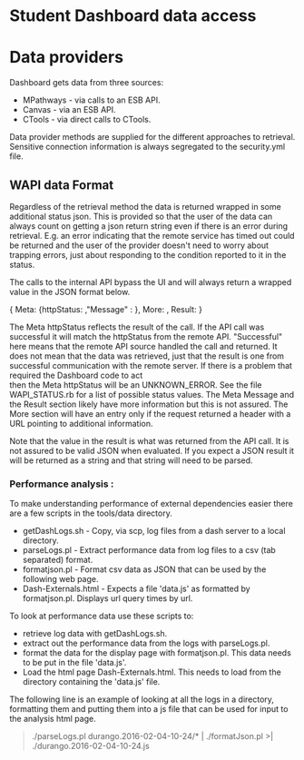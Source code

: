 # Student Dashboard data access

# Data providers
Dashboard gets data from three sources:

* MPathways - via calls to an ESB API.
* Canvas - via an ESB API.
* CTools - via direct calls to CTools.

Data provider methods are supplied for the different approaches to retrieval.
Sensitive connection information is always segregated to the security.yml file.

## WAPI data Format

Regardless of the retrieval method the data is returned wrapped in some additional 
status json.  This is provided so 
that the user of the data can always count on getting a json return string even
if there is an error during retrieval.  E.g. an error indicating that the
remote service has timed out could be returned and the user of the provider doesn't
need to worry about trapping errors, just about responding to the condition reported to it
in the status.

The calls to the internal API bypass the UI and will always return a wrapped value in the JSON format below.

{ Meta: {httpStatus: <extended http status>,"Message" : <something cool with words>},
  More: <url for additional data if appropriate>,
  Result: <result>
  }

The Meta httpStatus reflects the result of the call.  If the API call was successful it will match the 
httpStatus
from the remote API.  "Successful" here means that the remote API source handled the call and returned.
It does not mean that the data was retrieved, just that the result is one from successful communication
with the remote server. If there is a problem that required the Dashboard code to act  
then the Meta httpStatus will be an UNKNOWN_ERROR.  See the file WAPI_STATUS.rb for a list of possible status
values.
The Meta Message and the Result section likely have more information but this is not assured.  The More
section will have an entry only if the request returned a header with a URL pointing to additional
information.

Note that the value in the result is what was returned from the API call. It is not assured to be valid JSON
when evaluated. If you expect a JSON result it will be returned as a string and that string will need to be parsed.

### Performance analysis :
To make understanding performance of external dependencies easier there are a few scripts in the tools/data directory.

* getDashLogs.sh - Copy, via scp, log files from a dash server to a local directory.
* parseLogs.pl - Extract performance data from log files to a csv (tab separated) format.
* formatjson.pl - Format csv data as JSON that can be used by the following web page.
* Dash-Externals.html - Expects a file 'data.js' as formatted by formatjson.pl.  Displays url query times by 
url.

To look at performance data use these scripts to:

* retrieve log data with getDashLogs.sh.
* extract out the performance data from the logs with parseLogs.pl.
* format the data for the display page with formatjson.pl.  This data needs to be put in the file 'data.js'.
* Load the html page Dash-Externals.html.  This needs to load from the directory containing the 'data.js' file.

The following line is an example of looking at all the logs in a directory, formatting them and putting them
into a js file that can be used for input to the analysis html page.

> ./parseLogs.pl durango.2016-02-04-10-24/* | ./formatJson.pl >| ./durango.2016-02-04-10-24.js


